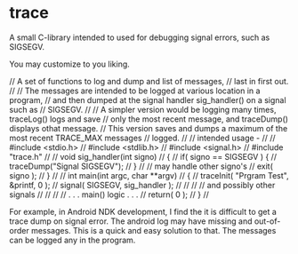 # trace
A small C-library intended to used for debugging signal errors, such as SIGSEGV.

You may customize to you liking.

// A set of functions to log and dump and list of messages,
// last in first out.
//
// The messages are intended to be logged at various location in a program,
// and then dumped at the signal handler sig_handler() on a signal such as
// SIGSEGV.
//
// A simpler version would be logging many times, traceLog() logs and save
// only the most recent message, and traceDump() displays othat message.
// This version saves and dumps a maximum of the most recent TRACE_MAX messages
// logged.
//
// intended usage -
//
//  #include <stdio.h>
//  #include <stdlib.h>
//  #include <signal.h>
//  #include "trace.h"
//
//  void sig_handler(int signo)
//  {
//      if( signo ==  SIGSEGV ) {
//          traceDump("Signal SIGSEGV");
//      }
//      // may handle other signo's
//      exit( signo );
//  }
//
//  int main(int argc, char **argv)
//  {
//      traceInit( "Prgram Test", &printf, 0 );
//      signal( SIGSEGV, sig_handler );
//      //
//      // and possibly other signals
//      //
//      // . . . main() logic . . .
//      return( 0 );
//  }
//

For example, in Android NDK development, I find the it is difficult to get a trace dump on signal error. The android log may
have missing and out-of-order messages. This is a quick and easy solution to that. The messages can be logged any in the program.  



